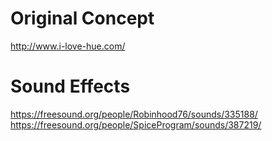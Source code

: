 # Original Concept
http://www.i-love-hue.com/

# Sound Effects
https://freesound.org/people/Robinhood76/sounds/335188/
https://freesound.org/people/SpiceProgram/sounds/387219/
